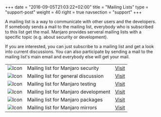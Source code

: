 +++
date = "2016-09-05T21:03:22+02:00"
title = "Mailing Lists"
type = "support-post"
weight = 40
right = true
navsection = "support"
+++

A mailing list is a way to communicate with other users and the developers. If somebody sends a mail to the mailing list, everybody who is subscribed to this list get the mail.  Manjaro provides serveral mailing lists with a specific topic (e.g. about security or development).

If you are interested, you can just subscribe to a mailing list and get a look into current discussions. You can also participate by sending a mail to the mailing list's main  email and everybody else will get your mail.

|   |   | |
|---|---|---|
| ![Icon](;baseurl;/img/contact/mail.svg) | Mailing list for Manjaro security  | <a href="https://lists.manjaro.org/mailman/listinfo/manjaro-security" class="btn btn-primary btn-xl" >Visit</a>  |
| ![Icon](;baseurl;/img/contact/mail.svg) | Mailing list for general discussion  | <a href="https://lists.manjaro.org/mailman/listinfo/manjaro-general" class="btn btn-primary btn-xl" >Visit</a>  |
| ![Icon](;baseurl;/img/contact/mail.svg) | Mailing list for Manjaro testing  | <a href="https://lists.manjaro.org/mailman/listinfo/manjaro-testing" class="btn btn-primary btn-xl" >Visit</a>  |
| ![Icon](;baseurl;/img/contact/mail.svg) | Mailing list for Manjaro development  |<a href="https://lists.manjaro.org/mailman/listinfo/manjaro-dev" class="btn btn-primary btn-xl" >Visit</a>  |
| ![Icon](;baseurl;/img/contact/mail.svg) | Mailing list for Manjaro packages  | <a href="https://lists.manjaro.org/mailman/listinfo/manjaro-packages" class="btn btn-primary btn-xl" >Visit</a>  |
| ![Icon](;baseurl;/img/contact/mail.svg) | Mailing list for Manjaro mirrors  | <a href="https://lists.manjaro.org/mailman/listinfo/manjaro-mirrors" class="btn btn-primary btn-xl" >Visit</a>  |
